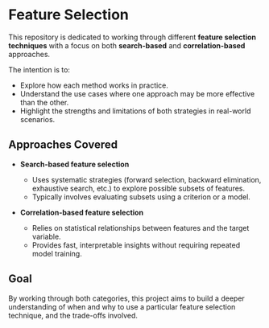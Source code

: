 # Feature Selection  

This repository is dedicated to working through different **feature selection techniques** with a focus on both **search-based** and **correlation-based** approaches.  

The intention is to:  
- Explore how each method works in practice.  
- Understand the use cases where one approach may be more effective than the other.  
- Highlight the strengths and limitations of both strategies in real-world scenarios.  

## Approaches Covered  
- **Search-based feature selection**  
  - Uses systematic strategies (forward selection, backward elimination, exhaustive search, etc.) to explore possible subsets of features.  
  - Typically involves evaluating subsets using a criterion or a model.  

- **Correlation-based feature selection**  
  - Relies on statistical relationships between features and the target variable.  
  - Provides fast, interpretable insights without requiring repeated model training.  

## Goal  
By working through both categories, this project aims to build a deeper understanding of when and why to use a particular feature selection technique, and the trade-offs involved. 
